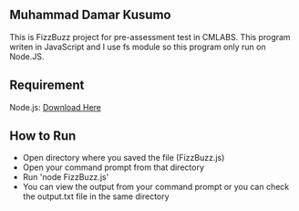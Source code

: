 ## Muhammad Damar Kusumo
This is FizzBuzz project for pre-assessment test in CMLABS. This program writen in JavaScript and I use fs module so this program only run on Node.JS.

## Requirement
Node.js: [Download Here](https://nodejs.org/en/download)

## How to Run
- Open directory where you saved the file (FizzBuzz.js)
- Open your command prompt from that directory
- Run 'node FizzBuzz.js'
- You can view the output from your command prompt or you can check the output.txt file in the same directory
